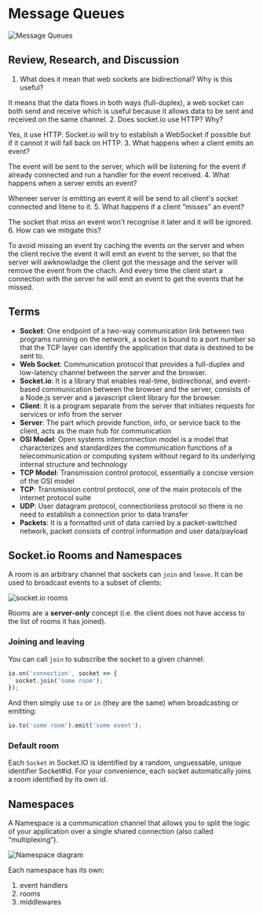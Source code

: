 # Message Queues

![Message Queues](https://www.cloudamqp.com/img/blog/thumb-mq.jpg)

## Review, Research, and Discussion

1. What does it mean that web sockets are bidirectional? Why is this useful?

It means that the data flows in both ways (full-duplex), a web socket can both send and receive which is useful because it allows data to be sent and received on the same channel.
2. Does socket.io use HTTP? Why?

Yes, it use HTTP. Socket.io will try to establish a WebSocket if possible but if it cannot it will fall back on HTTP.
3. What happens when a client emits an event?

The event will be sent to the server, which will be listening for the event if already connected and run a handler for the event received.
4. What happens when a server emits an event?

Wheneer server is emitting an event it will be send to all client's socket connected and litene to it.
5. What happens if a client “misses” an event?

The socket that miss an event won't recognise it later and it will be ignored.
6. How can we mitigate this?

To avoid missing an event by caching the events on the server and when the client recive the event it will emit an event to the server, so that the server will awknowladge the client got the message and the server will remove the event from the chach. And every time the client start a connection with the server he will emit an event to get the events that he missed.

## Terms

- **Socket**: One endpoint of a two-way communication link between two programs running on the network, a socket is bound to a port number so that the TCP layer can identify the application that data is destined to be sent to.
- **Web Socket**: Communication protocol that provides a full-duplex and low-latency channel between the server and the browser.
- **Socket.io**: It is a library that enables real-time, bidirectional, and event-based communication between the browser and the server, consists of a Node.js server and a javascript client library for the browser.
- **Client**: It is a program separate from the server that initiates requests for services or info from the server
- **Server**: The part which provide function, info, or service back to the client, acts as the main hub for communication
- **OSI Model**: Open systems interconnection model is a model that characterizes and standardizes the communication functions of a telecommunication or computing system without regard to its underlying internal structure and technology
- **TCP Model**: Transmission control protocol, essentially a concise version of the OSI model
- **TCP**: Transmission control protocol, one of the main protocols of the internet protocol suite
- **UDP**: User datagram protocol, connectionless protocol so there is no need to establish a connection prior to data transfer
- **Packets**: It is a formatted unit of data carried by a packet-switched network, packet consists of control information and user data/payload

## Socket.io Rooms and Namespaces

A room is an arbitrary channel that sockets can `join` and `leave`. It can be used to broadcast events to a subset of clients:

![socket.io rooms](https://socket.io/images/rooms.png)

Rooms are a **server-only** concept (i.e. the client does not have access to the list of rooms it has joined).

### Joining and leaving

You can call `join` to subscribe the socket to a given channel:

```js
io.on('connection', socket => {
  socket.join('some room');
});
```

And then simply use `to` or `in` (they are the same) when broadcasting or emitting:

```js
io.to('some room').emit('some event');
```

### Default room

Each `Socket` in Socket.IO is identified by a random, unguessable, unique identifier Socket#id. For your convenience, each socket automatically joins a room identified by its own id.

## Namespaces

A Namespace is a communication channel that allows you to split the logic of your application over a single shared connection (also called “multiplexing”).

![Namespace diagram](https://socket.io/images/namespaces.png)

Each namespace has its own:

1. event handlers
2. rooms
3. middlewares
